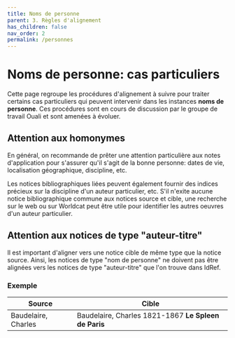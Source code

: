 ```yaml
---
title: Noms de personne
parent: 3. Règles d'alignement
has_children: false
nav_order: 2
permalink: /personnes
---
```


# Noms de personne: cas particuliers

Cette page regroupe les procédures d'alignement à suivre pour traiter certains cas particuliers
qui peuvent intervenir dans les instances **noms de personne**.
Ces procédures sont en cours de discussion par le groupe de travail Ouali et sont amenées à évoluer.

## Attention aux homonymes

En général, on recommande de prêter une attention particulière aux notes d'application pour s'assurer qu'il s'agit
de la bonne personne: dates de vie, localisation géographique, discipline, etc.

Les notices bibliographiques liées peuvent également fournir des indices précieux sur la discipline d'un auteur particulier, etc.
S'il n'exite aucune notice bibliographique commune aux notices source et cible, une recherche sur le web ou sur Worldcat peut
être utile pour identifier les autres oeuvres d'un auteur particulier.

## Attention aux notices de type "auteur-titre"

Il est important d'aligner vers une notice cible de même type que la notice source. Ainsi, les notices de type "nom de personne"
ne doivent pas être alignées vers les notices de type "auteur-titre" que l'on trouve dans IdRef.

### Exemple

| Source                      | Cible                                                    |
| --------------------------- | -------------------------------------------------------- |
| Baudelaire, Charles         | Baudelaire, Charles 1821-1867 **Le Spleen de Paris**     |
